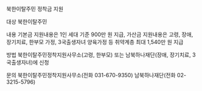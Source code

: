 북한이탈주민 정착금 지원

대상
북한이탈주민

내용
기본금 지원내용은 1인 세대 기준 900만 원 지급,
가산금 지원내용은 고령, 장애, 장기치료, 한부모 가정, 3국출생자녀 양육가정 등 취약계층 최대 1,540만 원 지급

방법
북한이탈주민정착지원사무소(고령, 한부모) 또는 남북하나재단(장애, 장기치료, 3국출생자녀)에 신청

문의
북한이탈주민정착지원사무소(전화 031-670-9350)
남북하나재단(전화 02-3215-5796)
